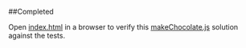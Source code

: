 ##Completed

Open [index.html](index.html) in a browser to verify this [makeChocolate.js](makeChocolate.js) solution against the tests.  
